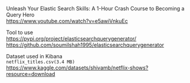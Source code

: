 Unleash Your Elastic Search Skills: A 1-Hour Crash Course to Becoming a Query Hero  
https://www.youtube.com/watch?v=e5awiVnkuEc


Tool to use  
https://pypi.org/project/elasticsearchquerygenerator/  
https://github.com/soumilshah1995/elasticsearchquerygenerator  

Dataset used in Kibana  
`netflix_titles.csv(3.4 MB)`  
https://www.kaggle.com/datasets/shivamb/netflix-shows?resource=download